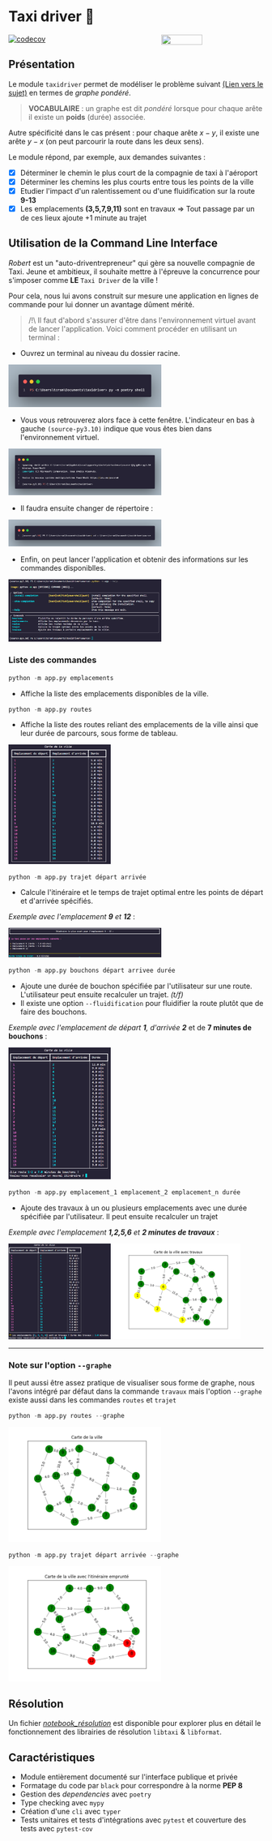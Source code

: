 # Taxi driver :taxi:

<img src="http://www.parisfaitsoncinema.com/cache/media/de-niro-590/cr%2C640%2C450-7f7085.jpg" width=40% height=40% align="right">

[![codecov](https://codecov.io/gh/Textualize/rich/branch/master/graph/badge.svg)](https://codecov.io/gh/Textualize/rich)

## Présentation

Le module `taxidriver` permet de modéliser le problème suivant [(Lien vers le sujet)](https://github.com/CDucloux/taxidriver/blob/master/Sujet.md) en termes de *graphe pondéré*.

> **VOCABULAIRE** : un graphe est dit *pondéré* lorsque pour chaque arête il existe un **poids** (durée) associée. 

Autre spécificité dans le cas présent : pour chaque arête $x - y$, il existe une arête $y-x$ (on peut parcourir la route dans les deux sens). 

Le module répond, par exemple, aux demandes suivantes :
- [x] Déterminer le chemin le plus court de la compagnie de taxi à l'aéroport
- [x] Déterminer les chemins les plus courts entre tous les points de la ville
- [x] Etudier l'impact d'un ralentissement ou d'une fluidification sur la route **9-13**
- [x] Les emplacements **(3,5,7,9,11)** sont en travaux $\Rightarrow$ Tout passage par un de ces lieux ajoute +1 minute au trajet

## Utilisation de la **Command Line Interface**

*Robert* est un "auto-driventrepreneur" qui gère sa nouvelle compagnie de Taxi. Jeune et ambitieux, il souhaite mettre à l'épreuve la concurrence pour s'imposer comme **LE** `Taxi Driver` de la ville  ! 

Pour cela, nous lui avons construit sur mesure une application en lignes de commande pour lui donner un avantage dûment mérité.

> /!\ Il faut d'abord s'assurer d'être dans l'environnement virtuel avant de lancer l'application. Voici comment procéder en utilisant un terminal :

- Ouvrez un terminal au niveau du dossier racine.

<img src="./imgs/launch_venv.png" width=60%>

- Vous vous retrouverez alors face à cette fenêtre. L'indicateur en bas à gauche `(source-py3.10)` indique que vous êtes bien dans l'environnement virtuel.

<img src="./imgs/launch_venv_2.png" width=60%>

- Il faudra ensuite changer de répertoire : 

<img src="./imgs/launch_app_1.png" width=60%>

- Enfin, on peut lancer l'application et obtenir des informations sur les commandes disponiblles.

<img src="./imgs/commands.PNG" width=60%>


### Liste des commandes

```python
python -m app.py emplacements
```

- Affiche la liste des emplacements disponibles de la ville.

```python
python -m app.py routes
```

- Affiche la liste des routes reliant des emplacements de la ville ainsi que leur durée de parcours, sous forme de tableau.

<img src="./imgs/routes_nograph.PNG" width=40%>


```python
python -m app.py trajet départ arrivée
```

- Calcule l'itinéraire et le temps de trajet optimal entre les points de départ et d'arrivée spécifiés.

*Exemple avec l'emplacement **9** et  **12*** :

<img src="./imgs/trajet.PNG" width=60%>

```python
python -m app.py bouchons départ arrivee durée
```

- Ajoute une durée de bouchon spécifiée par l'utilisateur sur une route. L'utilisateur peut ensuite recalculer un trajet. *(t/f)*
- Il existe une option `--fluidification` pour fluidifier la route plutôt que de faire des bouchons.

*Exemple avec l'emplacement de départ **1**, d'arrivée **2*** et de **7 minutes de bouchons** :

<img src="./imgs/bouchons_nograph.PNG" width=40%>

```python
python -m app.py emplacement_1 emplacement_2 emplacement_n durée
```

- Ajoute des travaux à un ou plusieurs emplacements avec une durée spécifiée par l'utilisateur. Il peut ensuite recalculer un trajet 

*Exemple avec l'emplacement **1,2,5,6** et  **2 minutes de travaux*** :

<p float="middle">
 <img src="./imgs/travaux_nograph.PNG" width=40%>
  <img src="./imgs/travaux_graph.png" width=50%>
</p>

***

### Note sur l'option `--graphe`

Il peut aussi être assez pratique de visualiser sous forme de graphe, nous l'avons intégré par défaut dans la commande `travaux` mais l'option `--graphe` existe aussi dans les commandes `routes` et `trajet`

```python
python -m app.py routes --graphe
```

<img src="./imgs/routes_graph.png" width=60%>

```python
python -m app.py trajet départ arrivée --graphe
```

<img src="./imgs/trajet_graph.png" width=60%>

## Résolution

Un fichier <u>*notebook_résolution*</u> est disponible pour explorer plus en détail le fonctionnement des librairies de résolution `libtaxi` & `libformat`.

## Caractéristiques

- Module entièrement documenté sur l'interface publique et privée
- Formatage du code par `black` pour correspondre à la norme **PEP 8**
- Gestion des *dependencies* avec `poetry`
- Type checking avec `mypy`
- Création d'une `cli` avec `typer`
- Tests unitaires et tests d'intégrations avec `pytest` et couverture des tests avec `pytest-cov`
